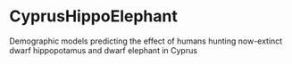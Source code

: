 # CyprusHippoElephant
Demographic models predicting the effect of humans hunting now-extinct dwarf hippopotamus and dwarf elephant in Cyprus
